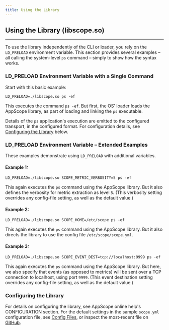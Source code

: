 ```yaml
---
title: Using the Library
---
```


## Using the Library (libscope.so)
----

To use the library independently of the CLI or loader, you rely on the `LD_PRELOAD` environment variable. This section provides several examples – all calling the system-level `ps` command – simply to show how the syntax works.

### LD_PRELOAD Environment Variable with a Single Command

Start with this basic example:

```
LD_PRELOAD=./libscope.so ps -ef
```

This executes the command `ps -ef`. But first, the OS' loader loads the AppScope library, as part of loading and linking the `ps` executable.

Details of the `ps` application's execution are emitted to the configured transport, in the configured format. For configuration details, see [Configuring the Library](#configuring) below.

### LD_PRELOAD Environment Variable – Extended Examples

These examples demonstrate using `LD_PRELOAD` with additional variables.

#### Example 1: 

```
LD_PRELOAD=./libscope.so SCOPE_METRIC_VERBOSITY=5 ps -ef
```

This again executes the `ps` command using the AppScope library. But it also defines the verbosity for metric extraction as level `5`. (This verbosity setting overrides any config-file setting, as well as the default value.)

#### Example 2:

```
LD_PRELOAD=./libscope.so SCOPE_HOME=/etc/scope ps -ef
```

This again executes the `ps` command using the AppScope library. But it also directs the library to use the config file `/etc/scope/scope.yml`.

#### Example 3: 

```
LD_PRELOAD=./libscope.so SCOPE_EVENT_DEST=tcp://localhost:9999 ps -ef
```

This again executes the `ps` command using the AppScope library. But here, we also specify that events (as opposed to metrics) will be sent over a TCP connection to localhost, using port `9999`. (This event destination setting overrides any config-file setting, as well as the default value.)


### <span id="configuring">Configuring the Library</span>

For details on configuring the library, see AppScope online help's CONFIGURATION section. For the default settings in the sample `scope.yml` configuration file, see [Config Files](/docs/config-files), or inspect the most-recent file on [GitHub](https://github.com/criblio/appscope/blob/master/conf/scope.yml).